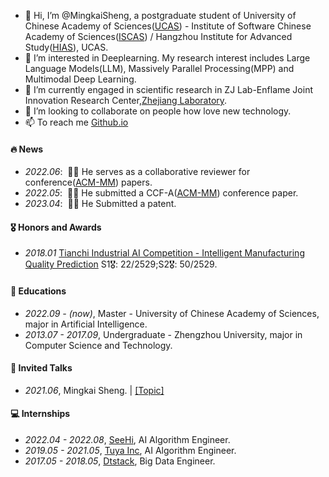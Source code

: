 - 👋 Hi, I’m @MingkaiSheng, a postgraduate student of University of Chinese Academy of Sciences([UCAS](https://www.ucas.ac.cn/)) - Institute of Software Chinese Academy of Sciences([ISCAS](http://www.iscas.ac.cn/)) / Hangzhou Institute for Advanced Study([HIAS](http://hias.ucas.ac.cn/)), UCAS.
- 👀 I’m interested in Deeplearning. My research interest includes Large Language Models(LLM), Massively Parallel Processing(MPP) and Multimodal Deep Learning.
- 🌱 I’m currently  engaged in scientific research in ZJ Lab-Enflame Joint Innovation Research Center,[Zhejiang Laboratory](https://www.zhejianglab.com/home).
- 💞️ I’m looking to collaborate on people how love new technology.
- 📫 To reach me [Github.io](https://shengmingkai.github.io/)

#### 🔥  News
- *2022.06*: &nbsp;🎉🎉 He serves as a collaborative reviewer for conference([ACM-MM](https://dl.acm.org/conference/mm)) papers.
- *2022.05*: &nbsp;🎉🎉 He submitted a CCF-A([ACM-MM](https://dl.acm.org/conference/mm)) conference paper.
- *2023.04*: &nbsp;🎉🎉 He Submitted a patent.

#### 🎖 Honors and Awards
- *2018.01* [Tianchi Industrial AI Competition - Intelligent Manufacturing Quality Prediction](https://tianchi.aliyun.com/competition/entrance/231633/introduction?spm=5176.12281925.0.0.699771379Q6nlV) S1🎖: 22/2529;S2🎖: 50/2529.

#### 📖 Educations
- *2022.09 - (now)*, Master - University of Chinese Academy of Sciences, major in Artificial Intelligence.
- *2013.07 - 2017.09*, Undergraduate - Zhengzhou University, major in Computer Science and Technology.

#### 💬 Invited Talks
- *2021.06*, Mingkai Sheng.  \| [\[Topic\]](https://github.com/mingkaisheng)

#### 💻 Internships
- *2022.04 - 2022.08*, [SeeHi](http://seehi.cn/), AI Algorithm Engineer.
- *2019.05 - 2021.05*, [Tuya Inc](https://www.tuya.com/), AI Algorithm Engineer.
- *2017.05 - 2018.05*, [Dtstack](https://www.dtstack.com/), Big Data Engineer.


<!---
MingkaiSheng/MingkaiSheng is a ✨ special ✨ repository because its `README.md` (this file) appears on your GitHub profile.
You can click the Preview link to take a look at your changes.
--->
